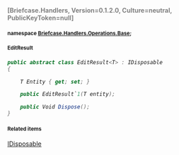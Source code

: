 <h4 style='color: gray;margin:0; padding:0;'> [Briefcase.Handlers, Version=0.1.2.0, Culture=neutral, PublicKeyToken=null]</h4>

#### <small>namespace [Briefcase.Handlers.Operations.Base](../Namespace/Briefcase.Handlers.Operations.Base.md);</small>

#### <small>EditResult<T></small>

<i>

```csharp
public abstract class EditResult<T> : IDisposable
{

	T Entity { get; set; }

	public EditResult`1(T entity); 

	public Void Dispose(); 
}
```

</i>


#### <small>Related items</small>

[IDisposable](IDisposable.md)